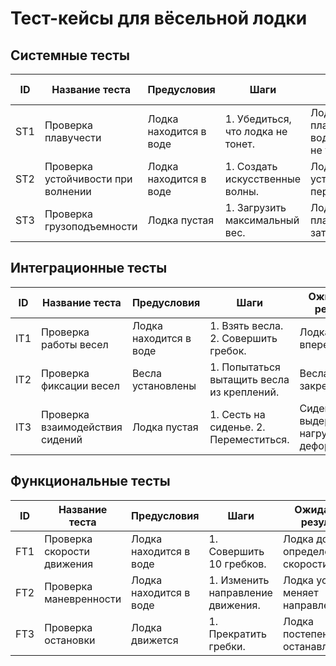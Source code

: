 # Тест-кейсы для вёсельной лодки

## Системные тесты

| ID  | Название теста                          | Предусловия                  | Шаги                                                                 | Ожидаемый результат                                                                 | Фактический результат |
|-----|-----------------------------------------|------------------------------|----------------------------------------------------------------------|------------------------------------------------------------------------------------|----------------------|
| ST1 | Проверка плавучести                     | Лодка находится в воде        | 1. Убедиться, что лодка не тонет.                                   | Лодка остается на плаву, уровень воды внутри лодки не увеличивается.               |                      |
| ST2 | Проверка устойчивости при волнении      | Лодка находится в воде        | 1. Создать искусственные волны.                                     | Лодка сохраняет устойчивость, не переворачивается.                                 |                      |
| ST3 | Проверка грузоподъемности               | Лодка пустая                 | 1. Загрузить максимальный вес.                                      | Лодка остается на плаву, не затапливается.                                         |                      |

## Интеграционные тесты

| ID  | Название теста                          | Предусловия                  | Шаги                                                                 | Ожидаемый результат                                                                 | Фактический результат |
|-----|-----------------------------------------|------------------------------|----------------------------------------------------------------------|------------------------------------------------------------------------------------|----------------------|
| IT1 | Проверка работы весел                   | Лодка находится в воде        | 1. Взять весла. 2. Совершить гребок.                                | Лодка движется вперед.                                                             |                      |
| IT2 | Проверка фиксации весел                 | Весла установлены             | 1. Попытаться вытащить весла из креплений.                          | Весла остаются закрепленными.                                                      |                      |
| IT3 | Проверка взаимодействия сидений         | Лодка пустая                 | 1. Сесть на сиденье. 2. Переместиться.                              | Сиденье выдерживает нагрузку, не деформируется.                                    |                      |

## Функциональные тесты

| ID  | Название теста                          | Предусловия                  | Шаги                                                                 | Ожидаемый результат                                                                 | Фактический результат |
|-----|-----------------------------------------|------------------------------|----------------------------------------------------------------------|------------------------------------------------------------------------------------|----------------------|
| FT1 | Проверка скорости движения              | Лодка находится в воде        | 1. Совершить 10 гребков.                                            | Лодка достигает определенной скорости.                                             |                      |
| FT2 | Проверка маневренности                  | Лодка находится в воде        | 1. Изменить направление движения.                                   | Лодка успешно меняет направление.                                                  |                      |
| FT3 | Проверка остановки                      | Лодка движется               | 1. Прекратить гребки.                                               | Лодка постепенно останавливается.                                                  |                      |

